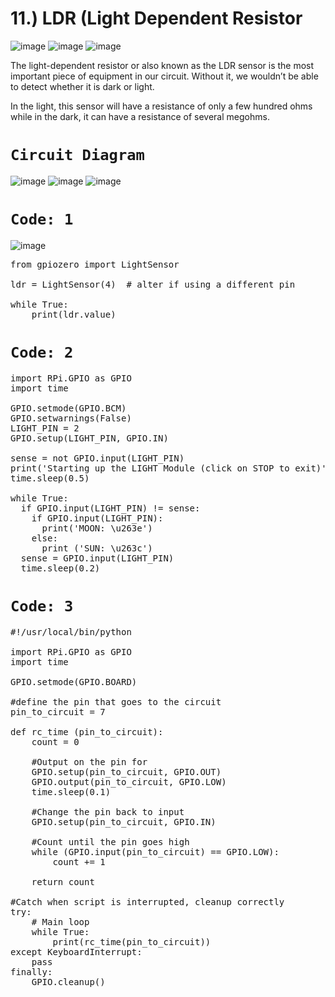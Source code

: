 <div class="jumbotron alert-success"><h1>11.) LDR (Light Dependent Resistor</h1></div> 

![image](https://user-images.githubusercontent.com/63813881/175463008-b2ac6640-3fca-4d9d-9cdb-1d5192f99b3b.png)
![image](https://user-images.githubusercontent.com/63813881/175463022-0f7c8024-01c8-45bc-864c-54598490b9f3.png)
![image](https://user-images.githubusercontent.com/63813881/175463034-29556fe0-b49d-478f-9862-0e55811b7059.png)

<p>The light-dependent resistor or also known as the LDR sensor is the most important piece of equipment in our circuit. Without it, we wouldn’t be able to detect whether it is dark or light.

In the light, this sensor will have a resistance of only a few hundred ohms while in the dark, it can have a resistance of several megohms.</p>

# `Circuit Diagram`

![image](https://user-images.githubusercontent.com/63813881/175463077-67c4048d-2776-4601-bfd9-0ed1d8fc451b.png)
![image](https://user-images.githubusercontent.com/63813881/175463051-08b6c76c-7894-4ab7-ae85-ca30e3b5ddf8.png)
![image](https://user-images.githubusercontent.com/63813881/175463090-b5c2e9dc-2693-4ff9-9013-0a7bcc46307d.png)

# `Code: 1`

![image](https://user-images.githubusercontent.com/63813881/175463111-525b4da6-3098-4569-acd2-aab9cc64640c.png)

<pre>
from gpiozero import LightSensor

ldr = LightSensor(4)  # alter if using a different pin

while True:
    print(ldr.value)
</pre>    

# `Code: 2`
<pre>
import RPi.GPIO as GPIO
import time

GPIO.setmode(GPIO.BCM)
GPIO.setwarnings(False)
LIGHT_PIN = 2
GPIO.setup(LIGHT_PIN, GPIO.IN)

sense = not GPIO.input(LIGHT_PIN)
print('Starting up the LIGHT Module (click on STOP to exit)')
time.sleep(0.5)

while True:
  if GPIO.input(LIGHT_PIN) != sense:
    if GPIO.input(LIGHT_PIN):
      print('MOON: \u263e')
    else:
      print ('SUN: \u263c') 
  sense = GPIO.input(LIGHT_PIN)
  time.sleep(0.2)
</pre>

# `Code: 3`
<pre>
#!/usr/local/bin/python

import RPi.GPIO as GPIO
import time

GPIO.setmode(GPIO.BOARD)

#define the pin that goes to the circuit
pin_to_circuit = 7

def rc_time (pin_to_circuit):
    count = 0
  
    #Output on the pin for 
    GPIO.setup(pin_to_circuit, GPIO.OUT)
    GPIO.output(pin_to_circuit, GPIO.LOW)
    time.sleep(0.1)

    #Change the pin back to input
    GPIO.setup(pin_to_circuit, GPIO.IN)
  
    #Count until the pin goes high
    while (GPIO.input(pin_to_circuit) == GPIO.LOW):
        count += 1

    return count

#Catch when script is interrupted, cleanup correctly
try:
    # Main loop
    while True:
        print(rc_time(pin_to_circuit))
except KeyboardInterrupt:
    pass
finally:
    GPIO.cleanup()
</pre>
